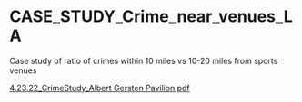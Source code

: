 # CASE_STUDY_Crime_near_venues_LA
Case study of ratio of crimes within 10 miles vs 10-20 miles from sports venues


[4.23.22_CrimeStudy_Albert Gersten Pavilion.pdf](https://github.com/Mrcwr2/Py_Matplotlib_Histogram_Meryl_Streep/files/8824927/4.23.22_CrimeStudy_Albert.Gersten.Pavilion.pdf)
